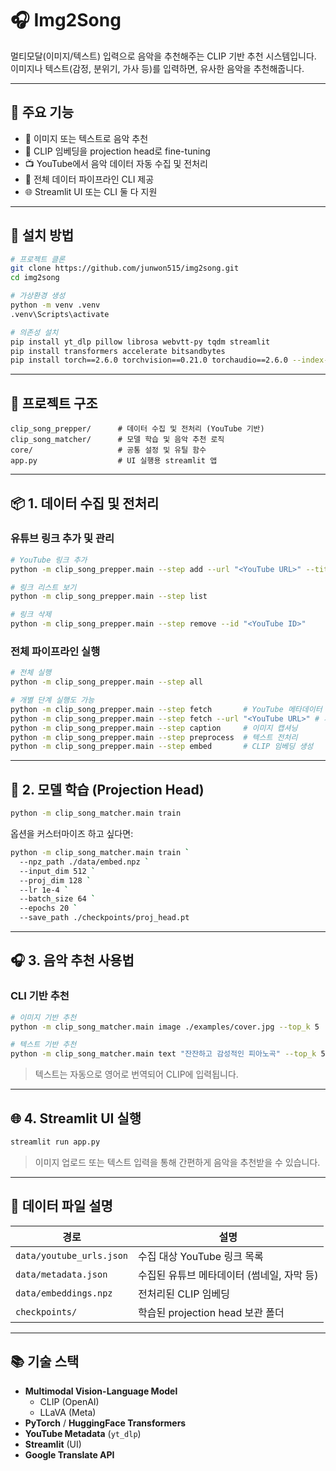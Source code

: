 # 🎧 Img2Song

멀티모달(이미지/텍스트) 입력으로 음악을 추천해주는 CLIP 기반 추천 시스템입니다.  
이미지나 텍스트(감정, 분위기, 가사 등)를 입력하면, 유사한 음악을 추천해줍니다.

---

## 🧠 주요 기능

- 🎼 이미지 또는 텍스트로 음악 추천
- 🧠 CLIP 임베딩을 projection head로 fine-tuning
- 📺 YouTube에서 음악 데이터 자동 수집 및 전처리
- 🔁 전체 데이터 파이프라인 CLI 제공
- 🌐 Streamlit UI 또는 CLI 둘 다 지원

---

## 🔧 설치 방법

```bash
# 프로젝트 클론
git clone https://github.com/junwon515/img2song.git
cd img2song

# 가상환경 생성
python -m venv .venv
.venv\Scripts\activate

# 의존성 설치
pip install yt_dlp pillow librosa webvtt-py tqdm streamlit
pip install transformers accelerate bitsandbytes
pip install torch==2.6.0 torchvision==0.21.0 torchaudio==2.6.0 --index-url https://download.pytorch.org/whl/cu126
```

---

## 📁 프로젝트 구조

```
clip_song_prepper/      # 데이터 수집 및 전처리 (YouTube 기반)
clip_song_matcher/      # 모델 학습 및 음악 추천 로직
core/                   # 공통 설정 및 유틸 함수
app.py                  # UI 실행용 streamlit 앱
```

---

## 📦 1. 데이터 수집 및 전처리

### 유튜브 링크 추가 및 관리
```bash
# YouTube 링크 추가
python -m clip_song_prepper.main --step add --url "<YouTube URL>" --title "Lofi Beats"

# 링크 리스트 보기
python -m clip_song_prepper.main --step list

# 링크 삭제
python -m clip_song_prepper.main --step remove --id "<YouTube ID>"
```

### 전체 파이프라인 실행
```bash
# 전체 실행
python -m clip_song_prepper.main --step all

# 개별 단계 실행도 가능
python -m clip_song_prepper.main --step fetch       # YouTube 메타데이터 수집
python -m clip_song_prepper.main --step fetch --url "<YouTube URL>" # 개별도 가능
python -m clip_song_prepper.main --step caption     # 이미지 캡셔닝
python -m clip_song_prepper.main --step preprocess  # 텍스트 전처리
python -m clip_song_prepper.main --step embed       # CLIP 임베딩 생성
```

---

## 🧪 2. 모델 학습 (Projection Head)

```bash
python -m clip_song_matcher.main train
```

옵션을 커스터마이즈 하고 싶다면:
```bash
python -m clip_song_matcher.main train `
  --npz_path ./data/embed.npz `
  --input_dim 512 `
  --proj_dim 128 `
  --lr 1e-4 `
  --batch_size 64 `
  --epochs 20 `
  --save_path ./checkpoints/proj_head.pt
```

---

## 🎧 3. 음악 추천 사용법

### CLI 기반 추천

```bash
# 이미지 기반 추천
python -m clip_song_matcher.main image ./examples/cover.jpg --top_k 5

# 텍스트 기반 추천
python -m clip_song_matcher.main text "잔잔하고 감성적인 피아노곡" --top_k 5
```

> 텍스트는 자동으로 영어로 번역되어 CLIP에 입력됩니다.

---

## 🌐 4. Streamlit UI 실행

```bash
streamlit run app.py
```

> 이미지 업로드 또는 텍스트 입력을 통해 간편하게 음악을 추천받을 수 있습니다.

---

## 📁 데이터 파일 설명

| 경로 | 설명 |
|------|------|
| `data/youtube_urls.json` | 수집 대상 YouTube 링크 목록 |
| `data/metadata.json` | 수집된 유튜브 메타데이터 (썸네일, 자막 등) |
| `data/embeddings.npz` | 전처리된 CLIP 임베딩 |
| `checkpoints/` | 학습된 projection head 보관 폴더 |

---

## 📚 기술 스택

- **Multimodal Vision-Language Model**
  - CLIP (OpenAI)
  - LLaVA (Meta)
- **PyTorch** / **HuggingFace Transformers**
- **YouTube Metadata** (`yt_dlp`)
- **Streamlit** (UI)
- **Google Translate API**
